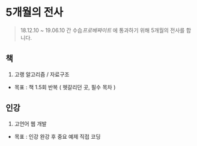 # 5개월의 전사

> 18.12.10 ~ 19.06.10 간 수습*프로베짜이트* 에 통과하기 위해 5개월의 전사를 합니다.

## 책
1. 고랭 알고리즘 / 자료구조
 - 목표 : 책 1.5회 반복 ( 헷갈리던 곳, 필수 목차 )

## 인강
1. 고언어 웹 개발
 - 목표 : 인강 완강 후 중요 예제 직접 코딩
